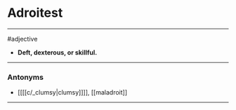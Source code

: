 # Adroitest
---
#adjective
- **Deft, dexterous, or skillful.**
---
### Antonyms
- [[[[c/_clumsy|clumsy]]]], [[maladroit]]
---
